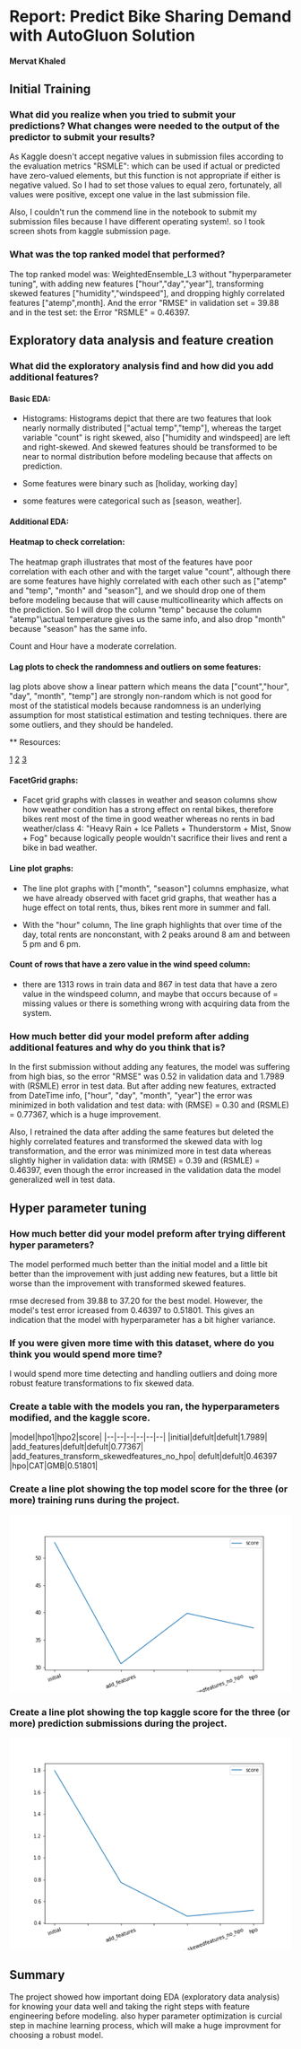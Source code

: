 # Report: Predict Bike Sharing Demand with AutoGluon Solution
#### Mervat Khaled

## Initial Training
### What did you realize when you tried to submit your predictions? What changes were needed to the output of the predictor to submit your results?
As Kaggle doesn't accept negative values in submission files according to the evaluation metrics "RSMLE": which can be used if actual or predicted have zero-valued elements, but this function is not appropriate if either is negative valued. 
So I had to set those values to equal zero, fortunately, all values were positive, except one value in the last submission file.

Also, I couldn't run the commend line in the notebook to submit my submission files because I have different operating system!. so I took screen shots from kaggle submission page.

### What was the top ranked model that performed?
The top ranked model was: WeightedEnsemble_L3 without "hyperparameter tuning", with adding new features ["hour","day","year"], transforming skewed features ["humidity","windspeed"], and dropping highly correlated features ["atemp",month]. 
And the error "RMSE" in validation set = 39.88 and in the test set: the Error "RSMLE" = 0.46397.

## Exploratory data analysis and feature creation
### What did the exploratory analysis find and how did you add additional features?

 #### Basic EDA:
 * Histograms:
Histograms depict that there are two features that look nearly normally distributed ["actual temp","temp"], whereas the target variable "count" is right skewed, also ["humidity and windspeed] are left and right-skewed. And skewed features should be transformed to be near to normal distribution before modeling because that affects on prediction.
 
* Some features were binary such as [holiday, working day]
* some features were categorical such as [season, weather].

 #### Additional EDA:
 
#### Heatmap to check correlation:

The heatmap graph illustrates that most of the features have poor correlation with each other and with the target value "count", although there are some features have highly correlated with each other such as ["atemp" and "temp", "month" and "season"], and we should drop one of them before modeling because that will cause multicollinearity which affects on the prediction. So I will drop the column "temp" because the column "atemp"\actual temperature gives us the same info, and also drop "month" because "season" has the same info.

Count and Hour have a moderate correlation. 

#### Lag plots to check the randomness and outliers on some features:

lag plots above show a linear pattern which means the data ["count","hour", "day", "month", "temp"] are strongly non-random which is not good for most of the statistical models because randomness is an underlying assumption for most statistical estimation and testing techniques.
there are some outliers, and they should be handeled. 

** Resources:

[1](https://www.itl.nist.gov/div898/handbook/eda/section3/eda33f.htm)
[2](https://www.itl.nist.gov/div898/handbook/eda/section3/lagplot2.htm)
[3](https://www.itl.nist.gov/div898/handbook/eda/section3/lagplot3.htm)

#### FacetGrid graphs:

* Facet grid graphs with classes in weather and season columns show how weather condition has a strong effect on rental bikes, therefore bikes rent most of the time in good weather whereas no rents in bad weather/class 4: "Heavy Rain + Ice Pallets + Thunderstorm + Mist, Snow + Fog" because logically people wouldn't sacrifice their lives and rent a bike in bad weather.

#### Line plot graphs:

* The line plot graphs with ["month", "season"] columns emphasize, what we have already observed with facet grid graphs, that weather has a huge effect on total rents, thus, bikes rent more in summer and fall.

*  With the "hour" column,  The line graph highlights that over time of the day, total rents are nonconstant, with 2 peaks around 8 am and between 5 pm and 6 pm.

#### Count of rows that have a zero value in the wind speed column:

* there are 1313 rows in train data and 867 in test data that have a zero value in the windspeed column, and maybe that occurs because of  = missing values or there is something wrong with acquiring data from the system. 

 
### How much better did your model preform after adding additional features and why do you think that is?

In the first submission without adding any features, the model was suffering from high bias, so the error "RMSE" was 0.52 in validation data and 1.7989 with (RSMLE) error in test data. But after adding new features, extracted from DateTime info, ["hour", "day", "month", "year"] the error was minimized in both validation and test data: with (RMSE) = 0.30 and (RSMLE) = 0.77367, which is a huge improvement.

Also, I retrained the data after adding the same features but deleted the highly correlated features and transformed the skewed data with log transformation, and the error was minimized more in test data whereas slightly higher in validation data:
with (RMSE) = 0.39 and (RSMLE) = 0.46397, even though the error increased in the validation data the model generalized well in test data.

## Hyper parameter tuning
### How much better did your model preform after trying different hyper parameters?

The model performed much better than the initial model and a little bit better than the improvement with just adding new features, 
but a little bit worse than the improvement with transformed skewed features.

rmse decresed from 39.88 to 37.20 for the best model. However, the model's test error icreased from 0.46397 to 0.51801. This gives an indication that the model with hyperparameter has a bit higher variance.

### If you were given more time with this dataset, where do you think you would spend more time?

I would spend more time detecting and handling outliers and doing more robust feature transformations to fix skewed data. 

### Create a table with the models you ran, the hyperparameters modified, and the kaggle score.
|model|hpo1|hpo2|score|
|--|--|--|--|--|--|
|initial|defult|defult|1.7989|
|add_features|defult|defult|0.77367|
|add_features_transform_skewedfeatures_no_hpo| defult|defult|0.46397
|hpo|CAT|GMB|0.51801|
### Create a line plot showing the top model score for the three (or more) training runs during the project.

![model_train_score.png](img/model_train_score.png)

### Create a line plot showing the top kaggle score for the three (or more) prediction submissions during the project.


![model_test_score.png](img/model_test_score.png)

## Summary

The project showed how important doing EDA (exploratory data analysis) for knowing your data well and taking the right steps with feature engineering before modeling. also hyper parameter optimization is curcial step in machine learning process, which will make a huge improvment for choosing a robust model. 

